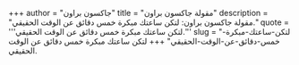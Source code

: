 +++
author = "جاكسون براون"
title = "مقولة جاكسون براون"
description = "مقولة جاكسون براون: لتكن ساعتك مبكرة خمس دقائق عن الوقت الحقيقي."
quote = '''لتكن ساعتك مبكرة خمس دقائق عن الوقت الحقيقي.''' 
slug = "لتكن-ساعتك-مبكرة-خمس-دقائق-عن-الوقت-الحقيقي"
+++
لتكن ساعتك مبكرة خمس دقائق عن الوقت الحقيقي.
